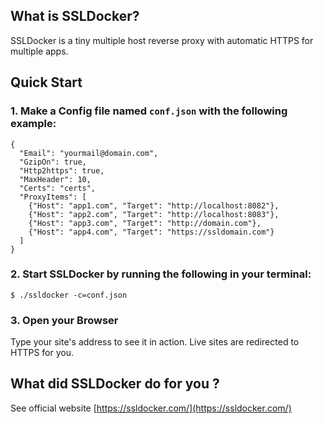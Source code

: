 ## What is SSLDocker?

SSLDocker is a tiny multiple host reverse proxy with automatic HTTPS for multiple apps.

## Quick Start

### 1. Make a Config file named `conf.json` with the following example:

```
{
  "Email": "yourmail@domain.com",
  "GzipOn": true,
  "Http2https": true,
  "MaxHeader": 10,
  "Certs": "certs",
  "ProxyItems": [
    {"Host": "app1.com", "Target": "http://localhost:8082"},
    {"Host": "app2.com", "Target": "http://localhost:8083"},
    {"Host": "app3.com", "Target": "http://domain.com"},
    {"Host": "app4.com", "Target": "https://ssldomain.com"}
  ]
}
```

### 2. Start SSLDocker by running the following in your terminal:

```
$ ./ssldocker -c=conf.json
```

### 3. Open your Browser

Type your site's address to see it in action. Live sites are redirected to HTTPS for you.

## What did SSLDocker do for you ?

See official website [https://ssldocker.com/](https://ssldocker.com/)
